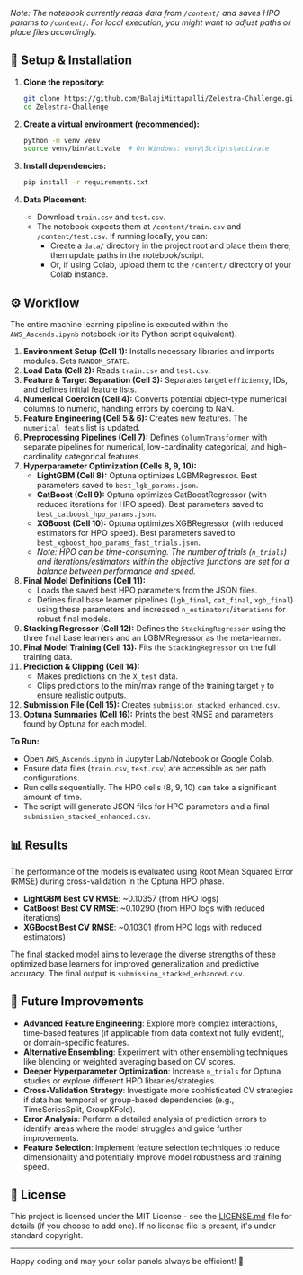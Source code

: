 *Note: The notebook currently reads data from `/content/` and saves HPO params to `/content/`. For local execution, you might want to adjust paths or place files accordingly.*

## 🚀 Setup & Installation

1.  **Clone the repository:**
    ```bash
    git clone https://github.com/BalajiMittapalli/Zelestra-Challenge.git
    cd Zelestra-Challenge
    ```

2.  **Create a virtual environment (recommended):**
    ```bash
    python -m venv venv
    source venv/bin/activate  # On Windows: venv\Scripts\activate
    ```

3.  **Install dependencies:**
    ```bash
    pip install -r requirements.txt
    ```

4.  **Data Placement:**
    *   Download `train.csv` and `test.csv`.
    *   The notebook expects them at `/content/train.csv` and `/content/test.csv`. If running locally, you can:
        *   Create a `data/` directory in the project root and place them there, then update paths in the notebook/script.
        *   Or, if using Colab, upload them to the `/content/` directory of your Colab instance.

## ⚙️ Workflow

The entire machine learning pipeline is executed within the `AWS_Ascends.ipynb` notebook (or its Python script equivalent).

1.  **Environment Setup (Cell 1):** Installs necessary libraries and imports modules. Sets `RANDOM_STATE`.
2.  **Load Data (Cell 2):** Reads `train.csv` and `test.csv`.
3.  **Feature & Target Separation (Cell 3):** Separates target `efficiency`, IDs, and defines initial feature lists.
4.  **Numerical Coercion (Cell 4):** Converts potential object-type numerical columns to numeric, handling errors by coercing to NaN.
5.  **Feature Engineering (Cell 5 & 6):** Creates new features. The `numerical_feats` list is updated.
6.  **Preprocessing Pipelines (Cell 7):** Defines `ColumnTransformer` with separate pipelines for numerical, low-cardinality categorical, and high-cardinality categorical features.
7.  **Hyperparameter Optimization (Cells 8, 9, 10):**
    *   **LightGBM (Cell 8):** Optuna optimizes LGBMRegressor. Best parameters saved to `best_lgb_params.json`.
    *   **CatBoost (Cell 9):** Optuna optimizes CatBoostRegressor (with reduced iterations for HPO speed). Best parameters saved to `best_catboost_hpo_params.json`.
    *   **XGBoost (Cell 10):** Optuna optimizes XGBRegressor (with reduced estimators for HPO speed). Best parameters saved to `best_xgboost_hpo_params_fast_trials.json`.
    *   *Note: HPO can be time-consuming. The number of trials (`n_trials`) and iterations/estimators within the objective functions are set for a balance between performance and speed.*
8.  **Final Model Definitions (Cell 11):**
    *   Loads the saved best HPO parameters from the JSON files.
    *   Defines final base learner pipelines (`lgb_final`, `cat_final`, `xgb_final`) using these parameters and increased `n_estimators`/`iterations` for robust final models.
9.  **Stacking Regressor (Cell 12):** Defines the `StackingRegressor` using the three final base learners and an LGBMRegressor as the meta-learner.
10. **Final Model Training (Cell 13):** Fits the `StackingRegressor` on the full training data.
11. **Prediction & Clipping (Cell 14):**
    *   Makes predictions on the `X_test` data.
    *   Clips predictions to the min/max range of the training target `y` to ensure realistic outputs.
12. **Submission File (Cell 15):** Creates `submission_stacked_enhanced.csv`.
13. **Optuna Summaries (Cell 16):** Prints the best RMSE and parameters found by Optuna for each model.

**To Run:**
*   Open `AWS_Ascends.ipynb` in Jupyter Lab/Notebook or Google Colab.
*   Ensure data files (`train.csv`, `test.csv`) are accessible as per path configurations.
*   Run cells sequentially. The HPO cells (8, 9, 10) can take a significant amount of time.
*   The script will generate JSON files for HPO parameters and a final `submission_stacked_enhanced.csv`.

## 📊 Results

The performance of the models is evaluated using Root Mean Squared Error (RMSE) during cross-validation in the Optuna HPO phase.
*   **LightGBM Best CV RMSE**: ~0.10357 (from HPO logs)
*   **CatBoost Best CV RMSE**: ~0.10290 (from HPO logs with reduced iterations)
*   **XGBoost Best CV RMSE**: ~0.10301 (from HPO logs with reduced estimators)

The final stacked model aims to leverage the diverse strengths of these optimized base learners for improved generalization and predictive accuracy. The final output is `submission_stacked_enhanced.csv`.

## 🔮 Future Improvements

*   **Advanced Feature Engineering**: Explore more complex interactions, time-based features (if applicable from data context not fully evident), or domain-specific features.
*   **Alternative Ensembling**: Experiment with other ensembling techniques like blending or weighted averaging based on CV scores.
*   **Deeper Hyperparameter Optimization**: Increase `n_trials` for Optuna studies or explore different HPO libraries/strategies.
*   **Cross-Validation Strategy**: Investigate more sophisticated CV strategies if data has temporal or group-based dependencies (e.g., TimeSeriesSplit, GroupKFold).
*   **Error Analysis**: Perform a detailed analysis of prediction errors to identify areas where the model struggles and guide further improvements.
*   **Feature Selection**: Implement feature selection techniques to reduce dimensionality and potentially improve model robustness and training speed.

## 📄 License

This project is licensed under the MIT License - see the [LICENSE.md](LICENSE.md) file for details (if you choose to add one). If no license file is present, it's under standard copyright.

---

Happy coding and may your solar panels always be efficient! 🚀
